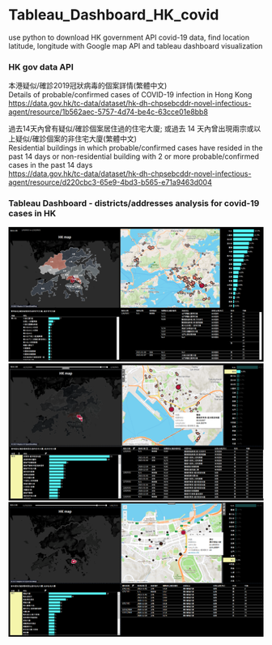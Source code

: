 # Tableau_Dashboard_HK_covid
use python to download HK government API covid-19 data, find location latitude, longitude with Google map API and tableau dashboard visualization

### HK gov data API
本港疑似/確診2019冠狀病毒的個案詳情(繁體中文)<br>
Details of probable/confirmed cases of COVID-19 infection in Hong Kong<br>
https://data.gov.hk/tc-data/dataset/hk-dh-chpsebcddr-novel-infectious-agent/resource/1b562aec-5757-4d74-be4c-63cce01e8bb8<br>

過去14天內曾有疑似/確診個案居住過的住宅大廈; 或過去 14 天內曾出現兩宗或以上疑似/確診個案的非住宅大廈(繁體中文)<br>
Residential buildings in which probable/confirmed cases have resided in the past 14 days or non-residential building with 2 or more probable/confirmed cases in the past 14 days<br>
https://data.gov.hk/tc-data/dataset/hk-dh-chpsebcddr-novel-infectious-agent/resource/d220cbc3-65e9-4bd3-b565-e71a9463d004<br>

### Tableau Dashboard - districts/addresses analysis for covid-19 cases in HK
![link not valid](https://raw.githubusercontent.com/v-w-dev/Tableau_Dashboard_HK_covid/main/Dashboard(details).png)  
![link not valid](https://raw.githubusercontent.com/v-w-dev/Tableau_Dashboard_HK_covid/main/Dashboard(district_example1).png)  
![link not valid](https://raw.githubusercontent.com/v-w-dev/Tableau_Dashboard_HK_covid/main/Dashboard(district_example2).png)  
